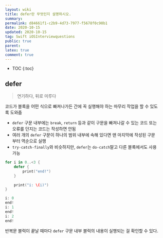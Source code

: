 ```yaml
---
layout: wiki
title: defer란 무엇인지 설명하시오.
summary: 
permalink: d84661f1-c2b9-4d73-7977-f5678f0c90b1
date: 2020-10-15
updated: 2020-10-15
tag: Swift iOSInterviewquestions
public: true
parent: 
latex: true
comment: true
---
```


* TOC
{:toc}

## defer

> 연기하다, 뒤로 미루다

코드가 블록을 어떤 식으로 빠져나가든 간에 꼭 실행해야 하는 마무리 작업을 할 수 있도록 도와줌

- `defer` 구문 내부에는 `break`, `return` 등과 같이 구문을 빠져나갈 수 있는 코드 또는 오류를 던지는 코드는 작성하면 안됨
- 여러 개의 `defer` 구문이 하나의 범위 내부에 속해 있다면 맨 마지막에 작성된 구문부터 역순으로 실행
- `try-catch-finally`와 비슷하지만, `defer`는 `do-catch`말고 다른 블록에서도 사용 가능

```swift
for i in 0..<3 {
    defer {
        print("end!")
    }
    
    print("i: \(i)")
}
```

```swift
i: 0
end!
i: 1
end!
i: 2
end!
```

반복문 블럭이 끝날 때마다 `defer` 구문 내부 블럭의 내용이 실행되는 걸 확인할 수 있다.
